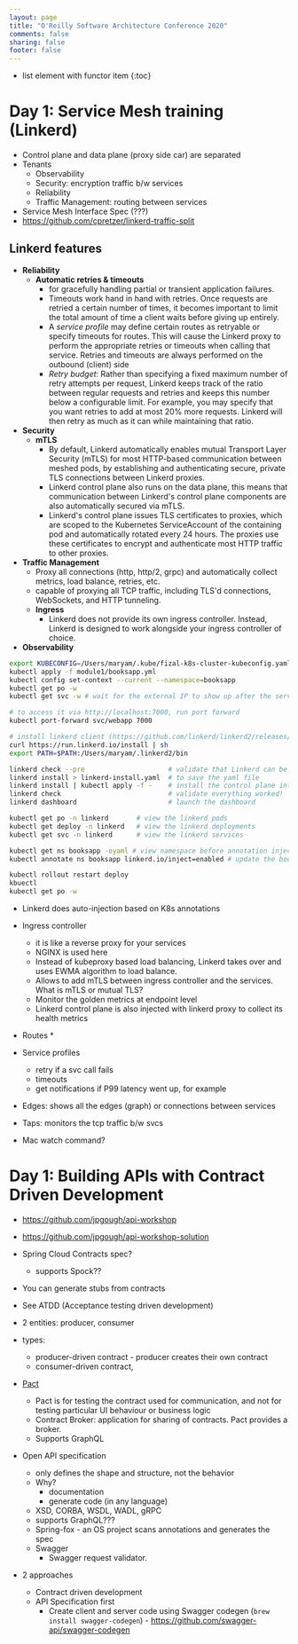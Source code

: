 ```yaml
---
layout: page
title: "O'Reilly Software Architecture Conference 2020"
comments: false
sharing: false
footer: false
---
```

* list element with functor item
{:toc}

# Day 1: Service Mesh training (Linkerd)

* Control plane and data plane (proxy side car) are separated
* Tenants
    * Observability
    * Security: encryption traffic b/w services
    * Reliability
    * Traffic Management: routing between services
* Service Mesh Interface Spec (???)
* https://github.com/cpretzer/linkerd-traffic-split

## Linkerd features

* __Reliability__
    * __Automatic retries & timeouts__
        * for gracefully handling partial or transient application failures.
        * Timeouts work hand in hand with retries. Once requests are retried a certain number of times, it becomes important to limit the total amount of time a client waits before giving up entirely.
        * A _service profile_ may define certain routes as retryable or specify timeouts for routes. This will cause the Linkerd proxy to perform the appropriate retries or timeouts when calling that service. Retries and timeouts are always performed on the outbound (client) side
        * _Retry budget_: Rather than specifying a fixed maximum number of retry attempts per request, Linkerd keeps track of the ratio between regular requests and retries and keeps this number below a configurable limit. For example, you may specify that you want retries to add at most 20% more requests. Linkerd will then retry as much as it can while maintaining that ratio.
* __Security__
    * __mTLS__
        * By default, Linkerd automatically enables mutual Transport Layer Security (mTLS) for most HTTP-based communication between meshed pods, by establishing and authenticating secure, private TLS connections between Linkerd proxies.
        * Linkerd control plane also runs on the data plane, this means that communication between Linkerd's control plane components are also automatically secured via mTLS.
        * Linkerd's control plane issues TLS certificates to proxies, which are scoped to the Kubernetes ServiceAccount of the containing pod and automatically rotated every 24 hours. The proxies use these certificates to encrypt and authenticate most HTTP traffic to other proxies.
* __Traffic Management__
    * Proxy all connections (http, http/2, grpc) and automatically collect metrics, load balance, retries, etc.
    * capable of proxying all TCP traffic, including TLS'd connections, WebSockets, and HTTP tunneling.
    * __Ingress__
        * Linkerd does not provide its own ingress controller. Instead, Linkerd is designed to work alongside your ingress controller of choice.
* __Observability__

```bash
export KUBECONFIG=/Users/maryam/.kube/fizal-k8s-cluster-kubeconfig.yaml
kubectl apply -f module1/booksapp.yml
kubectl config set-context --current --namespace=booksapp
kubectl get po -w
kubectl get svc -w # wait for the external IP to show up after the service is up and access http://<ip>:7000

# to access it via http://localhost:7000, run port forward
kubectl port-forward svc/webapp 7000

# install linkerd client (https://github.com/linkerd/linkerd2/releases/tag/stable-2.7.0)
curl https://run.linkerd.io/install | sh
export PATH=$PATH:/Users/maryam/.linkerd2/bin

linkerd check --pre                     # validate that Linkerd can be installed
linkerd install > linkerd-install.yaml  # to save the yaml file
linkerd install | kubectl apply -f -    # install the control plane into the 'linkerd' namespace
linkerd check                           # validate everything worked!
linkerd dashboard                       # launch the dashboard

kubectl get po -n linkerd       # view the linkerd pods
kubectl get deploy -n linkerd   # view the linkerd deployments
kubectl get svc -n linkerd      # view the linkerd services

kubectl get ns booksapp -oyaml # view namespace before annotation injection
kubectl annotate ns booksapp linkerd.io/inject=enabled # update the booksapp namespace to enable automatic proxy injection

kubectl rollout restart deploy
kbuectl 
kubectl get po -w

``` 


* Linkerd does auto-injection based on K8s annotations

* Ingress controller
    * it is like a reverse proxy for your services
    * NGINX is used here
    * Instead of kubeproxy based load balancing, Linkerd takes over and uses EWMA algorithm to load balance.
    * Allows to add mTLS between ingress controller and the services. What is mTLS or mutual TLS?
    * Monitor the golden metrics at endpoint level
    * Linkerd control plane is also injected with linkerd proxy to collect its health metrics
* Routes
    * 
* Service profiles
    * retry if a svc call fails
    * timeouts
    * get notifications if P99 latency went up, for example
* Edges: shows all the edges (graph) or connections between services
* Taps: monitors the tcp traffic b/w svcs

* Mac watch command?


# Day 1: Building APIs with Contract Driven Development

* https://github.com/jpgough/api-workshop
* https://github.com/jpgough/api-workshop-solution

* Spring Cloud Contracts spec?
    * supports Spock??
* You can generate stubs from contracts
* See ATDD (Acceptance testing driven development)
* 2 entities: producer, consumer
* types:
    * producer-driven contract - producer creates their own contract
    * consumer-driven contract, 
* [Pact](https://pacti.io)
    * Pact is for testing the contract used for communication, and not for testing particular UI behaviour or business logic
    * Contract Broker: application for sharing of contracts. Pact provides a broker.
    * Supports GraphQL
* Open API specification
    * only defines the shape and structure, not the behavior
    * Why?
        * documentation
        * generate code  (in any language)
    * XSD, CORBA, WSDL, WADL, gRPC
    * supports GraphQL???
    * Spring-fox - an OS project scans annotations and generates the spec
    * Swagger
        * Swagger request validator.
* 2 approaches
    * Contract driven development
    * API Specification first
        * Create client and server code using Swagger codegen (`brew install swagger-codegen`) - https://github.com/swagger-api/swagger-codegen
